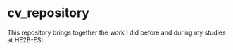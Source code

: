 # cv_repository
This repository brings together the work I did before and during my studies at HE2B-ESI.
